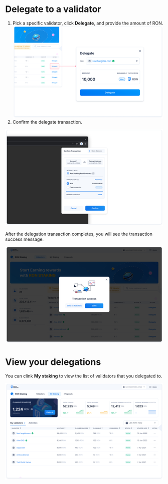 # Delegate to a validator
 1. Pick a specific validator, click **Delegate**, and provide the amount of RON.
![Delegate](<./delegate.png>)
 2. Confirm the delegate transaction.

![Confirm](<./Confirmation.jpg>)

After the delegation transaction completes, you will see the transaction success message.

![Success](<./success.jpg>)

# View your delegations
You can clink **My staking** to view the list of validators that you delegated to.

![View](<./MyStaking.jpg>)